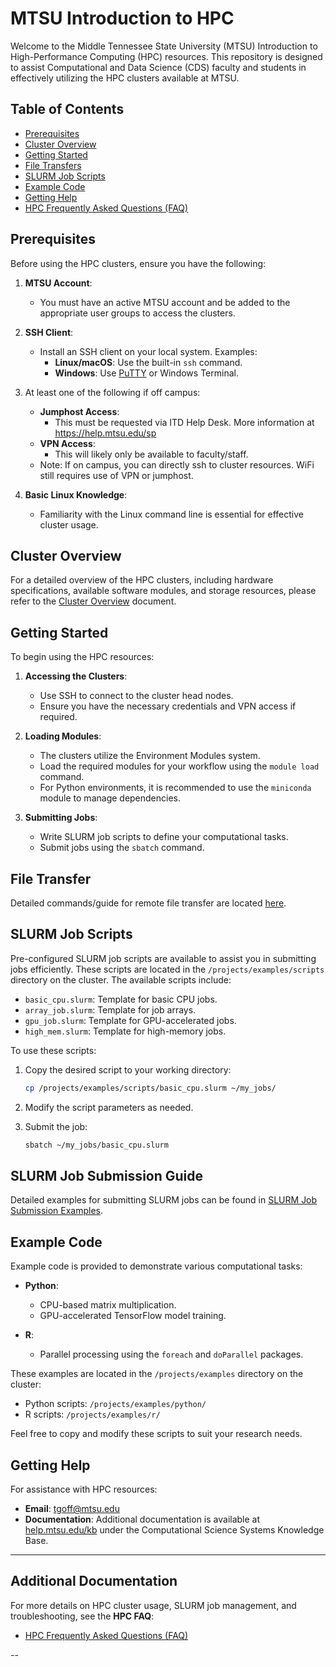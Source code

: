 # MTSU Introduction to HPC

Welcome to the Middle Tennessee State University (MTSU) Introduction to High-Performance Computing (HPC) resources. This repository is designed to assist Computational and Data Science (CDS) faculty and students in effectively utilizing the HPC clusters available at MTSU.

## Table of Contents

- [Prerequisites](#prerequisites)
- [Cluster Overview](#cluster-overview)
- [Getting Started](#getting-started)
- [File Transfers](#file-transfer)
- [SLURM Job Scripts](#slurm-job-scripts)
- [Example Code](#example-code)
- [Getting Help](#getting-help)
- [HPC Frequently Asked Questions (FAQ)](#additional-documentation)


## Prerequisites

Before using the HPC clusters, ensure you have the following:

1. **MTSU Account**:
   - You must have an active MTSU account and be added to the appropriate user groups to access the clusters.

2. **SSH Client**:
   - Install an SSH client on your local system. Examples:
     - **Linux/macOS**: Use the built-in `ssh` command.
     - **Windows**: Use [PuTTY](https://www.putty.org/) or Windows Terminal.

3. At least one of the following if off campus:
   - **Jumphost Access**:
      - This must be requested via ITD Help Desk. More information at https://help.mtsu.edu/sp
   - **VPN Access**:
      - This will likely only be available to faculty/staff.
   - Note: If on campus, you can directly ssh to cluster resources. WiFi still requires use of VPN or jumphost.

4. **Basic Linux Knowledge**:
   - Familiarity with the Linux command line is essential for effective cluster usage.

## Cluster Overview

For a detailed overview of the HPC clusters, including hardware specifications, available software modules, and storage resources, please refer to the [Cluster Overview](docs/cluster_overview.md) document.

## Getting Started

To begin using the HPC resources:

1. **Accessing the Clusters**:
   - Use SSH to connect to the cluster head nodes.
   - Ensure you have the necessary credentials and VPN access if required.

2. **Loading Modules**:
   - The clusters utilize the Environment Modules system.
   - Load the required modules for your workflow using the `module load` command.
   - For Python environments, it is recommended to use the `miniconda` module to manage dependencies.

3. **Submitting Jobs**:
   - Write SLURM job scripts to define your computational tasks.
   - Submit jobs using the `sbatch` command.

## File Transfer

Detailed commands/guide for remote file transfer are located [here](docs/file_transfer.md).

## SLURM Job Scripts

Pre-configured SLURM job scripts are available to assist you in submitting jobs efficiently. These scripts are located in the `/projects/examples/scripts` directory on the cluster. The available scripts include:

- `basic_cpu.slurm`: Template for basic CPU jobs.
- `array_job.slurm`: Template for job arrays.
- `gpu_job.slurm`: Template for GPU-accelerated jobs.
- `high_mem.slurm`: Template for high-memory jobs.

To use these scripts:

1. Copy the desired script to your working directory:
   ```bash
   cp /projects/examples/scripts/basic_cpu.slurm ~/my_jobs/

2. Modify the script parameters as needed.

3. Submit the job:
   ```bash
   sbatch ~/my_jobs/basic_cpu.slurm

## SLURM Job Submission Guide
Detailed examples for submitting SLURM jobs can be found in [SLURM Job Submission Examples](docs/slurm_job_examples.md).


## Example Code

Example code is provided to demonstrate various computational tasks:

- **Python**:
  - CPU-based matrix multiplication.
  - GPU-accelerated TensorFlow model training.

- **R**:
  - Parallel processing using the `foreach` and `doParallel` packages.

These examples are located in the `/projects/examples` directory on the cluster:

- Python scripts: `/projects/examples/python/`
- R scripts: `/projects/examples/r/`

Feel free to copy and modify these scripts to suit your research needs.

## Getting Help

For assistance with HPC resources:

- **Email**: [tgoff@mtsu.edu](mailto:tgoff@mtsu.edu)
- **Documentation**: Additional documentation is available at [help.mtsu.edu/kb](https://help.mtsu.edu/kb) under the Computational Science Systems Knowledge Base.

---

## Additional Documentation

For more details on HPC cluster usage, SLURM job management, and troubleshooting, see the **HPC FAQ**:

- [HPC Frequently Asked Questions (FAQ)](docs/hpc_faq.md)

--

